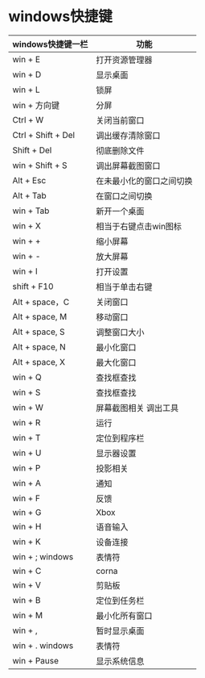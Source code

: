 # windows快捷键

| windows快捷键一栏   | 功能                    |
| ------------------ | ------------------------ |
| win + E            | 打开资源管理器           |
| win + D            | 显示桌面                 |
| win + L            | 锁屏                     |
| win + 方向键       | 分屏                     |
| Ctrl + W           | 关闭当前窗口             |
| Ctrl + Shift + Del | 调出缓存清除窗口         |
| Shift + Del        | 彻底删除文件             |
| win + Shift + S    | 调出屏幕截图窗口         |
| Alt + Esc          | 在未最小化的窗口之间切换 |
| Alt + Tab          | 在窗口之间切换           |
| win + Tab          | 新开一个桌面             |
| win + X            | 相当于右键点击win图标    |
| win + +            | 缩小屏幕                 |
| win + -            | 放大屏幕                 |
| win + I            | 打开设置                 |
| shift + F10        | 相当于单击右键           |
| Alt + space，C     | 关闭窗口                 |
| Alt + space, M     | 移动窗口                 |
| Alt + space, S     | 调整窗口大小             |
| Alt + space, N     | 最小化窗口               |
| Alt + space, X     | 最大化窗口               |
| win + Q            | 查找框查找               |
| win + S            | 查找框查找               |
| win + W            | 屏幕截图相关 调出工具    |
| win + R            | 运行                     |
| win + T            | 定位到程序栏             |
| win + U            | 显示器设置               |
| win + P            | 投影相关                 |
| win + A            | 通知                     |
| win + F            | 反馈                     |
| win + G            | Xbox                     |
| win + H            | 语音输入                 |
| win + K            | 设备连接                 |
| win + ; windows    | 表情符                   |
| win + C            | corna                    |
| win + V            | 剪贴板                   |
| win + B            | 定位到任务栏             |
| win + M            | 最小化所有窗口           |
| win + ,            | 暂时显示桌面             |
| win + . windows    | 表情符                   |
| win + Pause        | 显示系统信息             |
